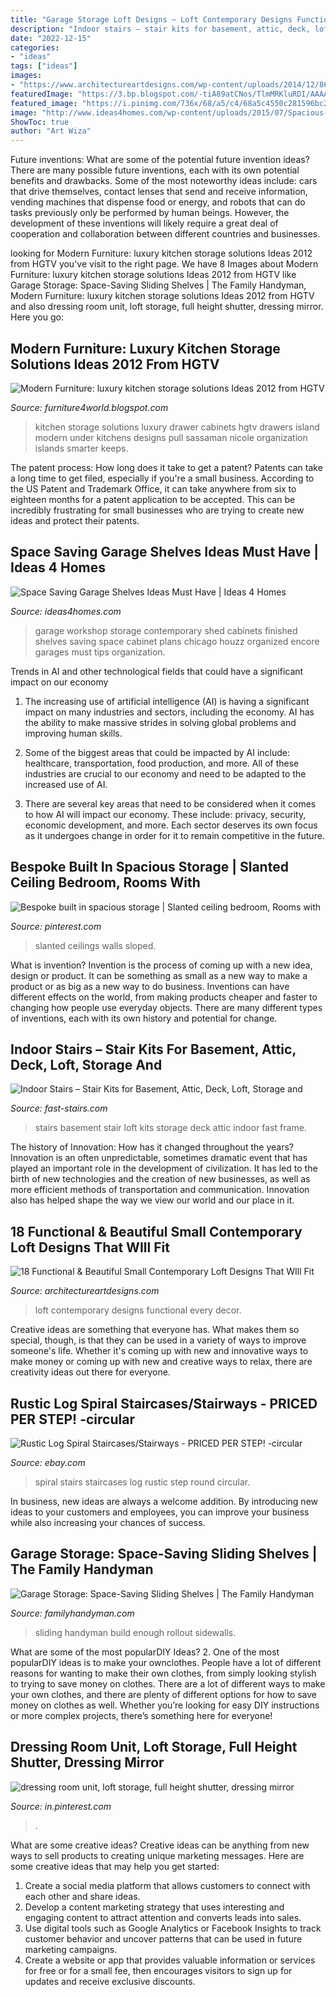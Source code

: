```yaml
---
title: "Garage Storage Loft Designs ~ Loft Contemporary Designs Functional Every Decor"
description: "Indoor stairs – stair kits for basement, attic, deck, loft, storage and"
date: "2022-12-15"
categories:
- "ideas"
tags: ["ideas"]
images:
- "https://www.architectureartdesigns.com/wp-content/uploads/2014/12/863.jpg"
featuredImage: "https://3.bp.blogspot.com/-tiA89atCNos/TlmMRKluRDI/AAAAAAAAGiU/qNuZX6XOtbY/s1600/luxury-kitchen-storage-solutions-ideas-2012-3.jpg"
featured_image: "https://i.pinimg.com/736x/68/a5/c4/68a5c4550c281596bc2c75e7e47d41f8.jpg"
image: "http://www.ideas4homes.com/wp-content/uploads/2015/07/Spacious-Garage-Shelves-Equipped-wiht-Grey-Cabinet-Design-Ideas-with-Unique-Backsplash-Ideas-with-Grey-Flooring-Unit-Plan-Design.jpg"
ShowToc: true
author: "Art Wiza"
---
```



Future inventions: What are some of the potential future invention ideas?
There are many possible future inventions, each with its own potential benefits and drawbacks. Some of the most noteworthy ideas include: cars that drive themselves, contact lenses that send and receive information, vending machines that dispense food or energy, and robots that can do tasks previously only be performed by human beings. However, the development of these inventions will likely require a great deal of cooperation and collaboration between different countries and businesses.

	

		
looking for Modern Furniture: luxury kitchen storage solutions Ideas 2012 from HGTV you've visit to the right page. We have 8 Images about Modern Furniture: luxury kitchen storage solutions Ideas 2012 from HGTV like Garage Storage: Space-Saving Sliding Shelves | The Family Handyman, Modern Furniture: luxury kitchen storage solutions Ideas 2012 from HGTV and also dressing room unit, loft storage, full height shutter, dressing mirror. Here you go:
		
    
## Modern Furniture: Luxury Kitchen Storage Solutions Ideas 2012 From HGTV

<img loading=lazy src="https://3.bp.blogspot.com/-tiA89atCNos/TlmMRKluRDI/AAAAAAAAGiU/qNuZX6XOtbY/s1600/luxury-kitchen-storage-solutions-ideas-2012-3.jpg" onerror="this.onerror=null;this.src='https://tse1.mm.bing.net/th?id=OIP.7OF_FHta59IpuDTqV1HtFAHaJ3&amp;pid=15.1';" alt="Modern Furniture: luxury kitchen storage solutions Ideas 2012 from HGTV">

_Source: furniture4world.blogspot.com_

>kitchen storage solutions luxury drawer cabinets hgtv drawers island modern under kitchens designs pull sassaman nicole organization islands smarter keeps. 

	

The patent process: How long does it take to get a patent?
Patents can take a long time to get filed, especially if you're a small business. According to the US Patent and Trademark Office, it can take anywhere from six to eighteen months for a patent application to be accepted. This can be incredibly frustrating for small businesses who are trying to create new ideas and protect their patents.

    
## Space Saving Garage Shelves Ideas Must Have | Ideas 4 Homes

<img loading=lazy src="http://www.ideas4homes.com/wp-content/uploads/2015/07/Spacious-Garage-Shelves-Equipped-wiht-Grey-Cabinet-Design-Ideas-with-Unique-Backsplash-Ideas-with-Grey-Flooring-Unit-Plan-Design.jpg" onerror="this.onerror=null;this.src='https://tse2.mm.bing.net/th?id=OIP.CivLTccELAo-9q7w_vcZJwHaLL&amp;pid=15.1';" alt="Space Saving Garage Shelves Ideas Must Have | Ideas 4 Homes">

_Source: ideas4homes.com_

>garage workshop storage contemporary shed cabinets finished shelves saving space cabinet plans chicago houzz organized encore garages must tips organization. 

	

Trends in AI and other technological fields that could have a significant impact on our economy
1. The increasing use of artificial intelligence (AI) is having a significant impact on many industries and sectors, including the economy. AI has the ability to make massive strides in solving global problems and improving human skills.
2. Some of the biggest areas that could be impacted by AI include: healthcare, transportation, food production, and more. All of these industries are crucial to our economy and need to be adapted to the increased use of AI.

3. There are several key areas that need to be considered when it comes to how AI will impact our economy. These include: privacy, security, economic development, and more. Each sector deserves its own focus as it undergoes change in order for it to remain competitive in the future.


    
## Bespoke Built In Spacious Storage | Slanted Ceiling Bedroom, Rooms With

<img loading=lazy src="https://i.pinimg.com/736x/a4/ae/25/a4ae257724eba472285e3f641c26d2ec.jpg" onerror="this.onerror=null;this.src='https://tse2.mm.bing.net/th?id=OIP.JdjfIe8C9pSb9X_oy6Lx4gHaKm&amp;pid=15.1';" alt="Bespoke built in spacious storage | Slanted ceiling bedroom, Rooms with">

_Source: pinterest.com_

>slanted ceilings walls sloped. 

	

What is invention?
Invention is the process of coming up with a new idea, design or product. It can be something as small as a new way to make a product or as big as a new way to do business. Inventions can have different effects on the world, from making products cheaper and faster to changing how people use everyday objects. There are many different types of inventions, each with its own history and potential for change.

    
## Indoor Stairs – Stair Kits For Basement, Attic, Deck, Loft, Storage And

<img loading=lazy src="https://www.fast-stairs.com/blog/wp-content/uploads/2016/02/101_1750.jpg" onerror="this.onerror=null;this.src='https://tse4.mm.bing.net/th?id=OIP.An79Nbf69pOiUyPHFG9gdAHaJ8&amp;pid=15.1';" alt="Indoor Stairs – Stair Kits for Basement, Attic, Deck, Loft, Storage and">

_Source: fast-stairs.com_

>stairs basement stair loft kits storage deck attic indoor fast frame. 

	

The history of Innovation: How has it changed throughout the years?
Innovation is an often unpredictable, sometimes dramatic event that has played an important role in the development of civilization. It has led to the birth of new technologies and the creation of new businesses, as well as more efficient methods of transportation and communication. Innovation also has helped shape the way we view our world and our place in it.

    
## 18 Functional &amp; Beautiful Small Contemporary Loft Designs That WIll Fit

<img loading=lazy src="https://www.architectureartdesigns.com/wp-content/uploads/2014/12/863.jpg" onerror="this.onerror=null;this.src='https://tse3.mm.bing.net/th?id=OIP.nmfPBfwQ1MKgEkYpzU_QqAHaJZ&amp;pid=15.1';" alt="18 Functional &amp; Beautiful Small Contemporary Loft Designs That WIll Fit">

_Source: architectureartdesigns.com_

>loft contemporary designs functional every decor. 

	

Creative ideas are something that everyone has. What makes them so special, though, is that they can be used in a variety of ways to improve someone's life. Whether it's coming up with new and innovative ways to make money or coming up with new and creative ways to relax, there are creativity ideas out there for everyone.

    
## Rustic Log Spiral Staircases/Stairways - PRICED PER STEP! -circular

<img loading=lazy src="http://i.ebayimg.com/images/i/150774258571-0-1/s-l1000.jpg" onerror="this.onerror=null;this.src='https://tse1.mm.bing.net/th?id=OIP.cOUwO9qJIt90xsrBvEe7wgHaJ4&amp;pid=15.1';" alt="Rustic Log Spiral Staircases/Stairways - PRICED PER STEP! -circular">

_Source: ebay.com_

>spiral stairs staircases log rustic step round circular. 

	

In business, new ideas are always a welcome addition. By introducing new ideas to your customers and employees, you can improve your business while also increasing your chances of success.

    
## Garage Storage: Space-Saving Sliding Shelves | The Family Handyman

<img loading=lazy src="https://cdn2.tmbi.com/TFH/Projects/FH11SEP_SPASAV_01.JPG" onerror="this.onerror=null;this.src='https://tse4.mm.bing.net/th?id=OIP.mTqOnD_Bn6TqUOD9Z_NgmQHaHa&amp;pid=15.1';" alt="Garage Storage: Space-Saving Sliding Shelves | The Family Handyman">

_Source: familyhandyman.com_

>sliding handyman build enough rollout sidewalls. 

	

What are some of the most popularDIY Ideas?
2. One of the most popularDIY ideas is to make your ownclothes. People have a lot of different reasons for wanting to make their own clothes, from simply looking stylish to trying to save money on clothes. There are a lot of different ways to make your own clothes, and there are plenty of different options for how to save money on clothes as well. Whether you’re looking for easy DIY instructions or more complex projects, there’s something here for everyone!

    
## Dressing Room Unit, Loft Storage, Full Height Shutter, Dressing Mirror

<img loading=lazy src="https://i.pinimg.com/736x/68/a5/c4/68a5c4550c281596bc2c75e7e47d41f8.jpg" onerror="this.onerror=null;this.src='https://tse4.mm.bing.net/th?id=OIP.10OUZaxwsYfjLs9Nze7A4QHaMO&amp;pid=15.1';" alt="dressing room unit, loft storage, full height shutter, dressing mirror">

_Source: in.pinterest.com_

>. 

	

What are some creative ideas?
Creative ideas can be anything from new ways to sell products to creating unique marketing messages. Here are some creative ideas that may help you get started: 
1. Create a social media platform that allows customers to connect with each other and share ideas. 
2. Develop a content marketing strategy that uses interesting and engaging content to attract attention and converts leads into sales. 
3. Use digital tools such as Google Analytics or Facebook Insights to track customer behavior and uncover patterns that can be used in future marketing campaigns. 
4. Create a website or app that provides valuable information or services for free or for a small fee, then encourages visitors to sign up for updates and receive exclusive discounts.

